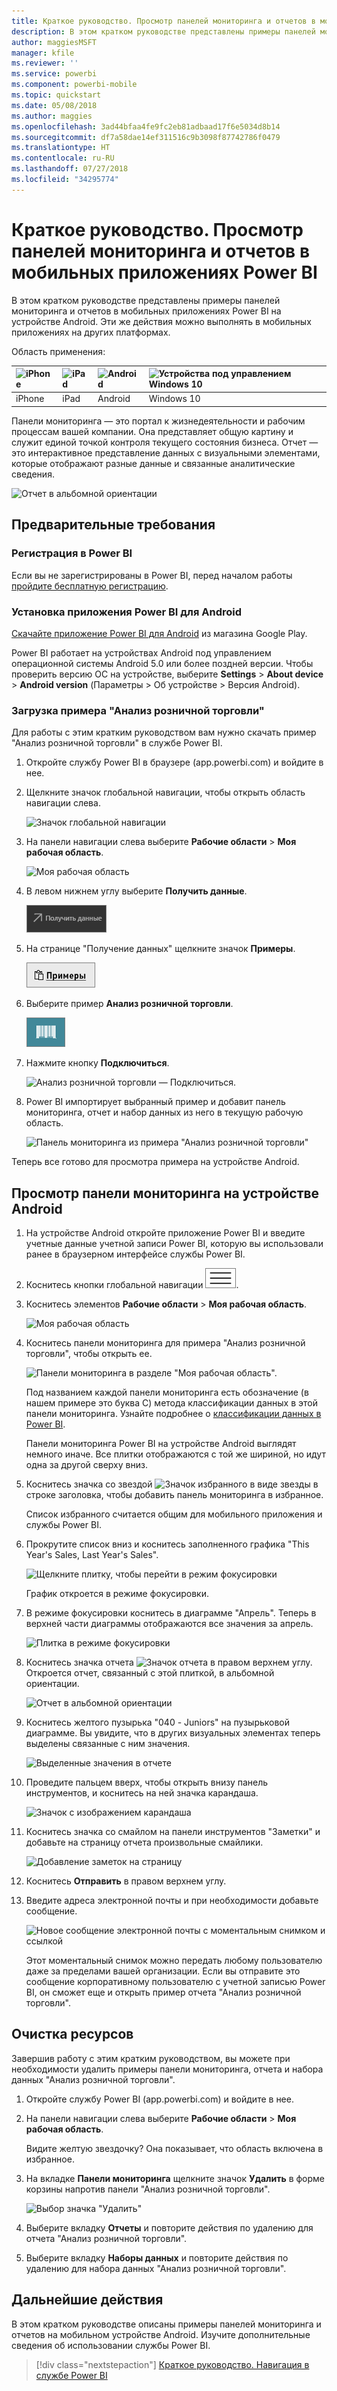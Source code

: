 ```yaml
---
title: Краткое руководство. Просмотр панелей мониторинга и отчетов в мобильных приложениях Power BI
description: В этом кратком руководстве представлены примеры панелей мониторинга и отчетов в мобильных приложениях Power BI.
author: maggiesMSFT
manager: kfile
ms.reviewer: ''
ms.service: powerbi
ms.component: powerbi-mobile
ms.topic: quickstart
ms.date: 05/08/2018
ms.author: maggies
ms.openlocfilehash: 3ad44bfaa4fe9fc2eb81adbaad17f6e5034d8b14
ms.sourcegitcommit: df7a58dae14ef311516c9b3098f87742786f0479
ms.translationtype: HT
ms.contentlocale: ru-RU
ms.lasthandoff: 07/27/2018
ms.locfileid: "34295774"
---
```

# <a name="quickstart-explore-dashboards-and-reports-in-the-power-bi-mobile-apps"></a>Краткое руководство. Просмотр панелей мониторинга и отчетов в мобильных приложениях Power BI
В этом кратком руководстве представлены примеры панелей мониторинга и отчетов в мобильных приложениях Power BI на устройстве Android. Эти же действия можно выполнять в мобильных приложениях на других платформах. 

Область применения:

| ![iPhone](media/mobile-apps-quickstart-view-dashboard-report/iphone-logo-30-px.png) | ![iPad](media/mobile-apps-quickstart-view-dashboard-report/ipad-logo-30-px.png) | ![Android ](media/mobile-apps-quickstart-view-dashboard-report/android-logo-30-px.png) | ![Устройства под управлением Windows 10](media/mobile-apps-quickstart-view-dashboard-report/win-10-logo-30-px.png) |
|:--- |:--- |:--- |:--- |
| iPhone | iPad | Android | Windows 10 |

Панели мониторинга — это портал к жизнедеятельности и рабочим процессам вашей компании. Она представляет общую картину и служит единой точкой контроля текущего состояния бизнеса. Отчет — это интерактивное представление данных с визуальными элементами, которые отображают разные данные и связанные аналитические сведения. 

![Отчет в альбомной ориентации](media/mobile-apps-quickstart-view-dashboard-report/power-bi-android-quickstart-report.png)

## <a name="prerequisites"></a>Предварительные требования

### <a name="sign-up-for-power-bi"></a>Регистрация в Power BI
Если вы не зарегистрированы в Power BI, перед началом работы [пройдите бесплатную регистрацию](https://app.powerbi.com/signupredirect?pbi_source=web).

### <a name="install-the-power-bi-for-android-app"></a>Установка приложения Power BI для Android
[Скачайте приложение Power BI для Android](http://go.microsoft.com/fwlink/?LinkID=544867) из магазина Google Play.

Power BI работает на устройствах Android под управлением операционной системы Android 5.0 или более поздней версии. Чтобы проверить версию ОС на устройстве, выберите **Settings** > **About device** > **Android version** (Параметры > Об устройстве > Версия Android).

### <a name="download-the-retail-analysis-sample"></a>Загрузка примера "Анализ розничной торговли"
Для работы с этим кратким руководством вам нужно скачать пример "Анализ розничной торговли" в службе Power BI.

1. Откройте службу Power BI в браузере (app.powerbi.com) и войдите в нее.

1. Щелкните значок глобальной навигации, чтобы открыть область навигации слева.

    ![Значок глобальной навигации](media/mobile-apps-quickstart-view-dashboard-report/power-bi-android-quickstart-global-nav-icon.png)

2. На панели навигации слева выберите **Рабочие области** > **Моя рабочая область**.

    ![Моя рабочая область](media/mobile-apps-quickstart-view-dashboard-report/power-bi-android-quickstart-my-workspace.png)

3. В левом нижнем углу выберите **Получить данные**.
   
    ![Получить данные](media/mobile-apps-quickstart-view-dashboard-report/power-bi-get-data.png)

3. На странице "Получение данных" щелкните значок **Примеры**.
   
   ![Значок "Примеры"](media/mobile-apps-quickstart-view-dashboard-report/power-bi-samples-icon.png)

4. Выберите пример **Анализ розничной торговли**.
 
    ![Анализ розничной торговли — пример](media/mobile-apps-quickstart-view-dashboard-report/power-bi-rs.png)
 
8. Нажмите кнопку **Подключиться**.  
  
   ![Анализ розничной торговли — Подключиться.](media/mobile-apps-quickstart-view-dashboard-report/retail16.png)
   
5. Power BI импортирует выбранный пример и добавит панель мониторинга, отчет и набор данных из него в текущую рабочую область.
   
   ![Панель мониторинга из примера "Анализ розничной торговли"](media/mobile-apps-quickstart-view-dashboard-report/power-bi-service-opportunity-sample.png)

Теперь все готово для просмотра примера на устройстве Android.

## <a name="view-a-dashboard-on-your-android-device"></a>Просмотр панели мониторинга на устройстве Android
1. На устройстве Android откройте приложение Power BI и введите учетные данные учетной записи Power BI, которую вы использовали ранее в браузерном интерфейсе службы Power BI.

1.  Коснитесь кнопки глобальной навигации ![Кнопка глобальной навигации](media/mobile-ipad-app-get-started/power-bi-iphone-global-nav-button.png).

2.  Коснитесь элементов **Рабочие области** > **Моя рабочая область**.

    ![Моя рабочая область](media/mobile-apps-quickstart-view-dashboard-report/power-bi-android-quickstart-workspaces.png)

3. Коснитесь панели мониторинга для примера "Анализ розничной торговли", чтобы открыть ее.
 
    ![Панели мониторинга в разделе "Моя рабочая область".](media/mobile-apps-quickstart-view-dashboard-report/power-bi-android-quickstart-open-retail.png)
   
    Под названием каждой панели мониторинга есть обозначение (в нашем примере это буква C) метода классификации данных в этой панели мониторинга. Узнайте подробнее о [классификации данных в Power BI](service-data-classification.md).

    Панели мониторинга Power BI на устройстве Android выглядят немного иначе. Все плитки отображаются с той же шириной, но идут одна за другой сверху вниз.

4. Коснитесь значка со звездой ![Значок избранного в виде звезды](media/mobile-apps-quickstart-view-dashboard-report/power-bi-android-quickstart-favorite-icon.png) в строке заголовка, чтобы добавить панель мониторинга в избранное.

    Список избранного считается общим для мобильного приложения и службы Power BI.

4. Прокрутите список вниз и коснитесь заполненного графика "This Year's Sales, Last Year's Sales".

    ![Щелкните плитку, чтобы перейти в режим фокусировки](media/mobile-apps-quickstart-view-dashboard-report/power-bi-android-quickstart-tap-tile-fave.png)

    График откроется в режиме фокусировки.

7. В режиме фокусировки коснитесь в диаграмме "Апрель". Теперь в верхней части диаграммы отображаются все значения за апрель.

    ![Плитка в режиме фокусировки](media/mobile-apps-quickstart-view-dashboard-report/power-bi-android-quickstart-tile-focus.png)

8. Коснитесь значка отчета ![Значок отчета](media/mobile-apps-quickstart-view-dashboard-report/power-bi-android-quickstart-report-icon.png) в правом верхнем углу. Откроется отчет, связанный с этой плиткой, в альбомной ориентации.

    ![Отчет в альбомной ориентации](media/mobile-apps-quickstart-view-dashboard-report/power-bi-android-quickstart-report.png)

9. Коснитесь желтого пузырька "040 - Juniors" на пузырьковой диаграмме. Вы увидите, что в других визуальных элементах теперь выделены связанные с ним значения. 

    ![Выделенные значения в отчете](media/mobile-apps-quickstart-view-dashboard-report/power-bi-android-quickstart-cross-highlight.png)

10. Проведите пальцем вверх, чтобы открыть внизу панель инструментов, и коснитесь на ней значка карандаша.

    ![Значок с изображением карандаша](media/mobile-apps-quickstart-view-dashboard-report/power-bi-android-quickstart-tap-pencil.png)

11. Коснитесь значка со смайлом на панели инструментов "Заметки" и добавьте на страницу отчета произвольные смайлики.
 
    ![Добавление заметок на страницу](media/mobile-apps-quickstart-view-dashboard-report/power-bi-android-quickstart-annotate.png)

12. Коснитесь **Отправить** в правом верхнем углу.

1. Введите адреса электронной почты и при необходимости добавьте сообщение.  

    ![Новое сообщение электронной почты с моментальным снимком и ссылкой](media/mobile-apps-quickstart-view-dashboard-report/power-bi-android-quickstart-send-snapshot.png)

    Этот моментальный снимок можно передать любому пользователю даже за пределами вашей организации. Если вы отправите это сообщение корпоративному пользователю с учетной записью Power BI, он сможет еще и открыть пример отчета "Анализ розничной торговли".

## <a name="clean-up-resources"></a>Очистка ресурсов

Завершив работу с этим кратким руководством, вы можете при необходимости удалить примеры панели мониторинга, отчета и набора данных "Анализ розничной торговли".

1. Откройте службу Power BI (app.powerbi.com) и войдите в нее.

2. На панели навигации слева выберите **Рабочие области** > **Моя рабочая область**.

    Видите желтую звездочку? Она показывает, что область включена в избранное.

3. На вкладке **Панели мониторинга** щелкните значок **Удалить** в форме корзины напротив панели "Анализ розничной торговли".

    ![Выбор значка "Удалить"](media/mobile-apps-quickstart-view-dashboard-report/power-bi-android-quickstart-delete-retail.png)

4. Выберите вкладку **Отчеты** и повторите действия по удалению для отчета "Анализ розничной торговли".

5. Выберите вкладку **Наборы данных** и повторите действия по удалению для набора данных "Анализ розничной торговли".


## <a name="next-steps"></a>Дальнейшие действия

В этом кратком руководстве описаны примеры панелей мониторинга и отчетов на мобильном устройстве Android. Изучите дополнительные сведения об использовании службы Power BI. 

> [!div class="nextstepaction"]
> [Краткое руководство. Навигация в службе Power BI](service-the-new-power-bi-experience.md)

